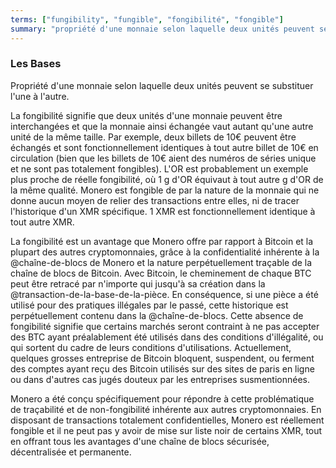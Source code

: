 ```yaml
---
terms: ["fungibility", "fungible", "fongibilité", "fongible"]
summary: "propriété d'une monnaie selon laquelle deux unités peuvent se substituer l'une à l'autre"
---
```


### Les Bases

Propriété d'une monnaie selon laquelle deux unités peuvent se substituer l'une à l'autre.

La fongibilité signifie que deux unités d'une monnaie peuvent être interchangées et que la monnaie ainsi échangée vaut autant qu'une autre unité de la même taille. Par exemple, deux billets de 10€ peuvent être échangés et sont fonctionnellement identiques à tout autre billet de 10€ en circulation (bien que les billets de 10€ aient des numéros de séries unique et ne sont pas totalement fongibles). L'OR est probablement un exemple plus proche de réelle fongibilité, où 1 g d'OR équivaut à tout autre g d'OR de la même qualité. Monero est fongible de par la nature de la monnaie qui ne donne aucun moyen de relier des transactions entre elles, ni de tracer l'historique d'un XMR spécifique. 1 XMR est fonctionnellement identique à tout autre XMR.

La fongibilité est un avantage que Monero offre par rapport à Bitcoin et la plupart des autres cryptomonnaies, grâce à la confidentialité inhérente à la @chaîne-de-blocs de Monero et la nature perpétuellement traçable de la chaîne de blocs de Bitcoin. Avec Bitcoin, le cheminement de chaque BTC peut être retracé par n'importe qui jusqu'à sa création dans la @transaction-de-la-base-de-la-pièce. En conséquence, si une pièce a été utilisé pour des pratiques illégales par le passé, cette historique est perpétuellement contenu dans la @chaîne-de-blocs. Cette absence de fongibilité signifie que certains marchés seront contraint à ne pas accepter des BTC ayant préalablement été utilisés dans des conditions d'illégalité, ou qui sortent du cadre de leurs conditions d'utilisations. Actuellement, quelques grosses entreprise de Bitcoin bloquent, suspendent, ou ferment des comptes ayant reçu des Bitcoin utilisés sur des sites de paris en ligne ou dans d'autres cas jugés douteux par les entreprises susmentionnées.

Monero a été conçu spécifiquement pour répondre à cette problématique de traçabilité et de non-fongibilité inhérente aux autres cryptomonnaies. En disposant de transactions totalement confidentielles, Monero est réellement fongible et il ne peut pas y avoir de mise sur liste noir de certains XMR, tout en offrant tous les avantages d'une chaîne de blocs sécurisée, décentralisée et permanente.
